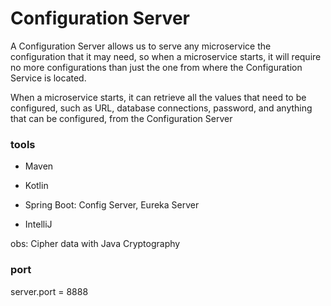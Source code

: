 # Configuration Server

A Configuration Server allows us to serve any microservice the configuration that it may need, so when a microservice starts, it will require no more configurations than just the one from where the Configuration Service is located.

When a microservice starts, it can retrieve all the values that need to be configured, such as URL, database connections, password, and anything that can be configured, from the Configuration Server

### tools ####

- Maven
- Kotlin
- Spring Boot: Config Server, Eureka Server

- IntelliJ

obs: Cipher data with Java Cryptography

### port ###

server.port = 8888
